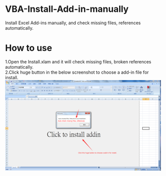 # VBA-Install-Add-in-manually
Install Excel Add-ins manually, and check missing files, references automatically.

# How to use
1.Open the Install.xlam and it will check missing files, broken references automatically.	
2.Click huge button in the below screenshot to choose a add-in file for install.
![image](https://github.com/napyang/VBA-Install-Add-in-manually/raw/master/screenshots/example.png)
